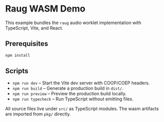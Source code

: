 # Raug WASM Demo

This example bundles the `raug` audio worklet implementation with TypeScript, Vite, and React.

## Prerequisites

```bash
npm install
```

## Scripts

- `npm run dev` – Start the Vite dev server with COOP/COEP headers.
- `npm run build` – Generate a production build in `dist/`.
- `npm run preview` – Preview the production build locally.
- `npm run typecheck` – Run TypeScript without emitting files.

All source files live under `src/` as TypeScript modules. The wasm artifacts are imported from `pkg/` directly.
